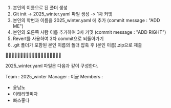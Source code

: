 1. 본인의 이름으로 된 폴더 생성​
2. Git init -> 2025_winter.yaml 파일 생성 -> 1차 커밋​
3. 본인의 학번과 이름을 2025_winter.yaml 에 추가 (commit message : "ADD ME")​
4. 본인의 오른쪽 사람 이름 추가하여 3차 커밋 (commit message : "ADD RIGHT")​
5. Revert를 사용하여 3차 commit으로 되돌아가기​
6. .git 폴더가 포함된 본인 이름의 폴더 압축 후 (본인 이름).zip으로 제출

🚀🚀🚀🚀🚀🚀🚀🚀🚀🚀🚀🚀🚀🚀🚀🚀🚀🚀🚀

2025_winter.yaml 파일은 다음과 같이 구성한다.

Team : 2025_winter
Manager : 이균
Members :
- 윤남노
- 이태리맛피자
- 빠스좋다
